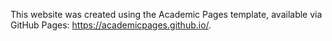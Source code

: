 This website was created using the Academic Pages template, available via GitHub Pages: https://academicpages.github.io/.
